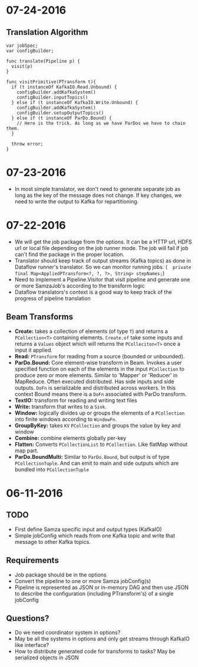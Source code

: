 # 07-24-2016

## Translation Algorithm

```
var jobSpec;
var configBuilder;

func translate(Pipeline p) {
  visit(p)
}

func visitPrimitive(PTransform t){
  if (t instanceOf KafkaIO.Read.Unbound) {
    configBuilder.addKafkaSystem()
    configBuilder.inputTopics()
  } else if (t instanceOf KafkaIO.Write.Unbound) {
    configBuilder.addKafkaSystem()
    configBuilder.setupOutputTopics()
  } else if (t instanceOf ParDo.Bound) {
    // Here is the trick. As long as we have ParDos we have to chain them.
  } 
  
  throw error;
}
```

# 07-23-2016

* In most simple translator, we don't need to generate separate job as long as the key of the message does not change. If key changes, we need to write the output to Kafka for repartitioning.

# 07-22-2016

* We will get the job package from the options. It can be a HTTP url, HDFS url or local file depending on the job runner mode. The job will fail if job can't find the package in the proper location. 
* Translator should keep track of output streams (Kafka topics) as done in Dataflow runner's translator. So we can monitor running jobs. (```  private final Map<AppliedPTransform<?, ?, ?>, String> stepNames;```)
* Need to implement a Pipeline.Visitor that visit pipeline and generate one or more SamzaJob's according to the transform logic
* Dataflow translators's context is a good way to keep track of the progress of pipeline translation

## Beam Transforms

* **Create:** takes a collection of elements (of type ```T```) and returns a ```PCollection<T>``` containing elements. ```Create.of``` take some inputs and returns a ```Values``` object which will returns the ```PColleciton<T>``` once a input it applied.
* **Read:** ```PTransform``` for reading from a source (bounded or unbounded).
* **ParDo.Bound:** Core element-wise transform in Beam. Invokes a user specified function on each of the elements in the input ```PCollection``` to produce zero or more elements. Similar to 'Mapper' or 'Reducer' in MapReduce. Often executed distributed. Has side inputs and side outputs. ```DoFn``` is serializable and distributed across workers. In this context Bound means there is a ```DoFn``` associated with ParDo transform.
* **TextIO:** transform for reading and writing text files
* **Write:** transform that writes to a ```Sink```.
* **Window:** logically divides up or groups the elements of a ```PCollection``` into finite windows according to ```WindowFn```.
* **GroupByKey:** takes ```KV``` ```PCollection``` and groups the value by key and window
* **Combine:** combine elements globally per-key
* **Flatten:** Converts ```PCollectionList``` to ```PCollection```. Like flatMap without map part.
* **ParDo.BoundMulti:** Similar to ```ParDo.Bound```, but output is of type ```PCollectionTuple```. And can emit to main and side outputs which are bundled into ```PCollectionTuple``` 

# 06-11-2016

## TODO

* First define Samza specific input and output types (KafkaIO)
* Simple jobConfig which reads from one Kafka topic and write that message to other Kafka topics.

## Requirements

* Job package should be in the options
* Convert the pipeline to one or more Samza jobConfig(s)
* Pipeline is represented as JSON or in-memory DAG and then use JSON to describe the configuration (including PTransform's) of a single jobConfig

## Questions?

* Do we need coordinator system in options?
* May be all the systems in options and only get streams through KafkaIO like interface?
* How to distribute generated code for transforms to tasks? May be serialized objects in JSON
